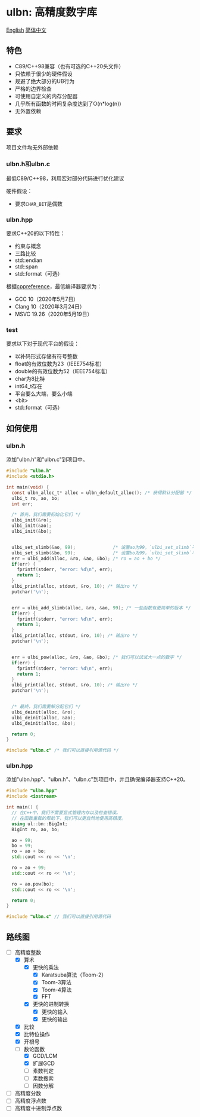 #  ulbn: 高精度数字库

[English](./README.md) [简体中文](./README_zh_CN.md)

## 特色

- C89/C++98兼容（也有可选的C++20头文件）
- 只依赖于很少的硬件假设
- 规避了绝大部分的UB行为
- 严格的边界检查
- 可使用自定义的内存分配器
- 几乎所有函数的时间复杂度达到了O(n*log(n))
- 无外置依赖

## 要求

项目文件均无外部依赖

### ulbn.h和ulbn.c

最低C89/C++98，利用宏对部分代码进行优化建议

硬件假设：

- 要求`CHAR_BIT`是偶数

### ulbn.hpp

要求C++20的以下特性：

- 约束与概念
- 三路比较
- std::endian
- std::span
- std::format（可选）

根据[cppreference](https://zh.cppreference.com)，最低编译器要求为：
- GCC 10（2020年5月7日）
- Clang 10（2020年3月24日）
- MSVC 19.26（2020年5月19日）

### test

要求以下对于现代平台的假设：

- 以补码形式存储有符号整数
- float的有效位数为23（IEEE754标准）
- double的有效位数为52（IEEE754标准）
- char为8比特
- int64_t存在
- 平台要么大端，要么小端
- \<bit\>
- std::format（可选）

## 如何使用

### ulbn.h

添加"ulbn.h"和"ulbn.c"到项目中。

```c
#include "ulbn.h"
#include <stdio.h>

int main(void) {
  const ulbn_alloc_t* alloc = ulbn_default_alloc(); /* 获得默认分配器 */
  ulbi_t ro, ao, bo;
  int err;

  /* 首先，我们需要初始化它们 */
  ulbi_init(&ro);
  ulbi_init(&ao);
  ulbi_init(&bo);


  ulbi_set_slimb(&ao, 99);              /* 设置ao为99，`ulbi_set_slimb`不会产生错误 */
  ulbi_set_slimb(&bo, 99);              /* 设置bo为99，`ulbi_set_slimb`不会产生错误 */
  err = ulbi_add(alloc, &ro, &ao, &bo); /* ro = ao + bo */
  if(err) {
    fprintf(stderr, "error: %d\n", err);
    return 1;
  }
  ulbi_print(alloc, stdout, &ro, 10); /* 输出ro */
  putchar('\n');


  err = ulbi_add_slimb(alloc, &ro, &ao, 99); /* 一些函数有更简单的版本 */
  if(err) {
    fprintf(stderr, "error: %d\n", err);
    return 1;
  }
  ulbi_print(alloc, stdout, &ro, 10); /* 输出ro */
  putchar('\n');


  err = ulbi_pow(alloc, &ro, &ao, &bo); /* 我们可以试试大一点的数字 */
  if(err) {
    fprintf(stderr, "error: %d\n", err);
    return 1;
  }
  ulbi_print(alloc, stdout, &ro, 10); /* 输出ro */
  putchar('\n');


  /* 最终，我们需要解分配它们 */
  ulbi_deinit(alloc, &ro);
  ulbi_deinit(alloc, &ao);
  ulbi_deinit(alloc, &bo);

  return 0;
}

#include "ulbn.c" /* 我们可以直接引用源代码 */

```

### ulbn.hpp

添加"ulbn.hpp"、"ulbn.h"、"ulbn.c"到项目中，并且确保编译器支持C++20。

```cpp
#include "ulbn.hpp"
#include <iostream>

int main() {
  // 在C++中，我们不需要显式管理内存以及检查错误。
  // 在函数重载的帮助下，我们可以更自然地使用高精度。
  using ul::bn::BigInt;
  BigInt ro, ao, bo;

  ao = 99;
  bo = 99;
  ro = ao + bo;
  std::cout << ro << '\n';

  ro = ao + 99;
  std::cout << ro << '\n';

  ro = ao.pow(bo);
  std::cout << ro << '\n';

  return 0;
}

#include "ulbn.c" // 我们可以直接引用源代码

```



## 路线图

- [ ] 高精度整数
  - [x] 算术
    - [x] 更快的乘法
      - [x] Karatsuba算法（Toom-2）
      - [x] Toom-3算法
      - [x] Toom-4算法
      - [x] FFT
    - [x] 更快的进制转换
      - [x] 更快的输入
      - [x] 更快的输出
  - [x] 比较
  - [x] 比特位操作
  - [x] 开根号
  - [ ] 数论函数
    - [x] GCD/LCM
    - [x] 扩展GCD
    - [ ] 素数判定
    - [ ] 素数搜索
    - [ ] 因数分解
- [ ] 高精度分数
- [ ] 高精度浮点数
- [ ] 高精度十进制浮点数
